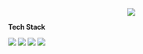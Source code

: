 <div align="center">
  <img src="https://capsule-render.vercel.app/api?type=waving&height=202&color=gradient&text=Welcome%20to%20GitHub&section=header&reversal=false&fontAlign=50&descAlign=60&animation=fadeIn&fontAlignY=42&fontSize=60" />
</div>

**Tech Stack**

<img src="https://img.shields.io/badge/python-%233776AB.svg?&style=for-the-badge&logo=python&logoColor=white" >
<img src="https://img.shields.io/badge/java-%23007396.svg?&style=for-the-badge&logo=java&logoColor=white" >
<img src="https://img.shields.io/badge/C++-%233776AB.svg?&style=for-the-badge&logo=cplusplus&logoColor=white" >
<img src="https://img.shields.io/badge/html5-%23E34F26.svg?&style=for-the-badge&logo=html5&logoColor=white" >
